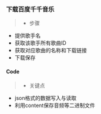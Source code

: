 ### 下载百度千千音乐
> - 步骤
- 提供歌手名
- 获取该歌手所有歌曲ID
- 获取对应歌曲的名称和下载链接
- 下载保存
#### Code
> - 关键点
- json格式的数据写入与读取
- 利用content保存音频等二进制文件

